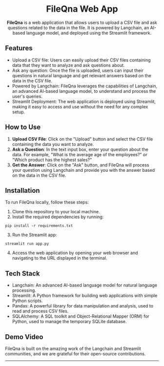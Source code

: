 <h1 align="center">FileQna Web App</h1>

<p align="center">
  <strong>FileQna</strong> is a web application that allows users to upload a CSV file and ask questions related to the data in the file. It is powered by Langchain, an AI-based language model, and deployed using the Streamlit framework.
</p>

<h2>Features</h2>

<ul>
  <li>Upload a CSV file: Users can easily upload their CSV files containing data that they want to analyze and ask questions about.</li>
  <li>Ask any question: Once the file is uploaded, users can input their questions in natural language and get relevant answers based on the data in the CSV file.</li>
  <li>Powered by Langchain: FileQna leverages the capabilities of Langchain, an advanced AI-based language model, to understand and process the user's queries.</li>
  <li>Streamlit Deployment: The web application is deployed using Streamlit, making it easy to access and use without the need for any complex setup.</li>
</ul>

<h2>How to Use</h2>

<ol>
  <li><strong>Upload CSV File</strong>: Click on the "Upload" button and select the CSV file containing the data you want to analyze.</li>
  <li><strong>Ask a Question</strong>: In the text input box, enter your question about the data. For example, "What is the average age of the employees?" or "Which product has the highest sales?"</li>
  <li><strong>Get the Answer</strong>: Click on the "Ask" button, and FileQna will process your question using Langchain and provide you with the answer based on the data in the CSV file.</li>
</ol>

<h2>Installation</h2>

<p>To run FileQna locally, follow these steps:</p>

<ol>
  <li>Clone this repository to your local machine.</li>
  <li>Install the required dependencies by running:</li>
</ol>

<pre><code>pip install -r requirements.txt</code></pre>

<ol start="3">
  <li>Run the Streamlit app:</li>
</ol>

<pre><code>streamlit run app.py</code></pre>

<ol start="4">
  <li>Access the web application by opening your web browser and navigating to the URL displayed in the terminal.</li>
</ol>

<h2>Tech Stack</h2>

<ul>
  <li>Langchain: An advanced AI-based language model for natural language processing.</li>
  <li>Streamlit: A Python framework for building web applications with simple Python scripts.</li>
  <li>Pandas: A powerful library for data manipulation and analysis, used to read and process CSV files.</li>
  <li>SQLAlchemy: A SQL toolkit and Object-Relational Mapper (ORM) for Python, used to manage the temporary SQLite database.</li>
</ul>
<h2> Demo Video </h2>


<p>FileQna is built on the amazing work of the Langchain and Streamlit communities, and we are grateful for their open-source contributions.</p>

<hr>



